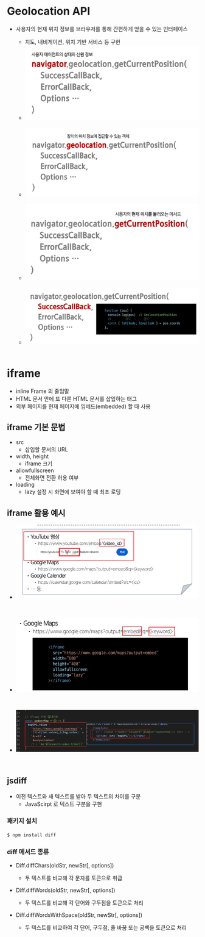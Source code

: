 # Geolocation API
- 사용자의 현재 위치 정보를 브라우저를 통해 간편하게 얻을 수 있는 인터페이스
  - 지도, 내비게이션, 위치 기반 서비스 등 구현
  - ![alt text](img/navigator.png)
  <br>

  - ![alt text](img/geolocation.png)
  <br>

  - ![alt text](img/getCurrent.png)
  <br>

  - ![alt text](img/Successcallback.png)
  <br>


# iframe
- inline Frame 의 줄임말
- HTML 문서 안에 또 다른 HTML 문서를 삽입하는 태그
- 외부 페이지를 현재 페이지에 임베드(embedded) 할 때 사용

## iframe 기본 문법
- src
  - 삽입할 문서의 URL
- width, height
  - iframe 크기
- allowfullscreen
  - 전체화면 전환 허용 여부
- loading
  - lazy 설정 시 화면에 보여야 할 때 최초 로딩

## iframe 활용 예시
  - ![alt text](img/iframe.png)
  <br>

  - ![alt text](img/iframe2.png)
  <br>

  - ![alt text](img/iframe3.png)
  <br>

## jsdiff
- 이전 텍스트와 새 텍스트를 받아 두 텍스트의 차이를 구분
  - JavaScirpt 로 텍스트 구분을 구현

### 패키지 설치
```bash
$ npm install diff
```

### diff 메서드 종류
- Diff.diffChars(oldStr, newStr[, options])
  - 두 텍스트를 비교해 각 문자를 토큰으로 취급

- Diff.diffWords(oldStr, newStr[, options])
  - 두 텍스트를 비교해 각 단어와 구두점을 토큰으로 처리

- Diff.diffWordsWithSpace(oldStr, newStr[, options])
  - 두 텍스트를 비교하여 각 단어, 구두점, 줄 바꿈 또는 공백을 토큰으로 처리
